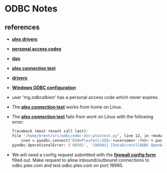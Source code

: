 # ODBC Notes

## references

- **[plex drivers](https://www.revolutiongroup.com/wp-content/uploads/PSCC2102_UsingTodaysTechnologytoBetterServeYourPlex_TonyBrown.pdf)**
- **[personal access codes](../../../../secrets/plex/user_info.md)**
- **[dsn](../../../../odbc/odbc64.ini)**
- **[plex connection test](../../../../odbc/validation/odbc-dsn-plex.py)**
- **[drivers](https://viewers.plexonline.com/Plex_ODBC_v8_1_64_bit.zip)**
- **[Windows ODBC configuration](../../../../secrets/plex/windows_odbc_connection.md)**

- user 'mg.odbcalbion' has a personal access code which never expires.
- The **[plex connection test](../../../../odbc/validation/odbc-dsn-plex.py)** works from home on Linux.
- The **[plex connection test](../../../../odbc/validation/odbc-dsn-plex.py)** fails from work on Linux with the following error:

    ```bash
    Traceback (most recent call last):
    File "/home/brent/src/odbc/odbc-dsn-plextest.py", line 12, in <module>
        cnxn = pyodbc.connect('DSN=PlexTest;UID='+username+';PWD='+ password)
    pyodbc.OperationalError: ('08S01', '[08S01] [DataDirect][ODBC OpenAccess SDK driver][OpenAccess SDK Client]TCP/IP, connection reset by peer (2310) (SQLDriverConnect)')
  
- We will need a config request submitted with the **[firewall config form](https://linamarcorporation.sharepoint.com/:w:/r/sites/FITS/_layouts/15/Doc.aspx?sourcedoc=%7B4ECE7AB5-ABFD-4A82-9D68-3EFB22638688%7D&file=Firewall%20Config%20Request%20Form.docx&action=default&mobileredirect=true)** filled out. Make request to allow inbound/outbound connections to odbc.plex.com and test.odbc.plex.com on port 19995.
